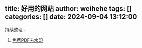 title: 好用的网站
author: weihehe
tags: []
categories: []
date: 2024-09-04 13:12:00
---

持续整理...
<!--more-->

1. [免费PDF去水印](https://www.pdf365.cn/del-watermark/)